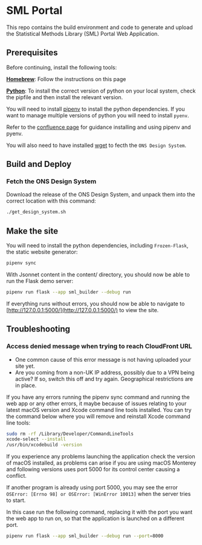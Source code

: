 # SML Portal

This repo contains the build environment and code to generate and upload the Statistical Methods Library (SML) Portal Web Application.

## Prerequisites

Before continuing, install the following tools:

[**Homebrew**](https://brew.sh/): Follow the instructions on this page

[**Python**](https://www.python.org/downloads/macos/): To install the correct version of python on your local system, check the pipfile and then install the relevant version.

You will need to install [pipenv](https://pypi.org/project/pipenv/) to install the python dependencies. If you want to manage multiple versions of python you will need to install `pyenv`.

Refer to the [confluence page](https://confluence.ons.gov.uk/display/ESD/Guide+on+using+pipenv%2C+pyenv+and+venv) for guidance installing and using pipenv and pyenv.

You will also need to have installed [wget](https://formulae.brew.sh/formula/wget) to fecth the `ONS Design System`.

## Build and Deploy

### Fetch the ONS Design System

Download the release of the ONS Design System, and unpack them into the correct location with this command:

```bash
./get_design_system.sh
```

## Make the site

You will need to install the python dependencies, including `Frozen-Flask`, the static website generator:

```bash
pipenv sync
```

With Jsonnet content in the content/ directory, you should now be able to run the Flask demo server:

```bash
pipenv run flask --app sml_builder --debug run
```

If everything runs without errors, you should now be able to navigate to [http://127.0.0.1:5000/](http://127.0.0.1:5000/) to view the site.

## Troubleshooting

### Access denied message when trying to reach CloudFront URL

- One common cause of this error message is not having uploaded your site yet.
- Are you coming from a non-UK IP address, possibly due to a VPN being active? If so, switch this off and try again. Geographical restrictions are in place.

If you have any errors running the pipenv sync command and running the web app or any other errors, it maybe because of issues relating to your latest macOS version and Xcode command line tools installed. You can try the command below where you will remove and reinstall Xcode command line tools:

```bash
sudo rm -rf /Library/Developer/CommandLineTools
xcode-select --install
/usr/bin/xcodebuild -version
```

If you experience any problems launching the application check the version of macOS installed, as problems can arise if you are using macOS Monterey and following versions uses port 5000 for its control center causing a conflict.

If another program is already using port 5000, you may see the error ```OSError: [Errno 98] or OSError: [WinError 10013]``` when the server tries to start.

In this case run the following command, replacing it with the port you want the web app to run on, so that the application is launched on a different port.

```bash
pipenv run flask --app sml_builder --debug run --port=8000
```
